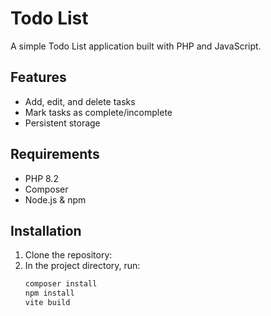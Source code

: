 # Todo List

A simple Todo List application built with PHP and JavaScript.

## Features

- Add, edit, and delete tasks
- Mark tasks as complete/incomplete
- Persistent storage

## Requirements

- PHP 8.2
- Composer
- Node.js & npm

## Installation

1. Clone the repository:
2. In the project directory, run:
   ```bash
   composer install
   npm install
   vite build
   ```

